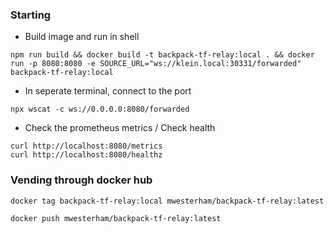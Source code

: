 ### Starting

- Build image and run in shell

```
npm run build && docker build -t backpack-tf-relay:local . && docker run -p 8080:8080 -e SOURCE_URL="ws://klein.local:30331/forwarded" backpack-tf-relay:local
```

- In seperate terminal, connect to the port

```
npx wscat -c ws://0.0.0.0:8080/forwarded
```

- Check the prometheus metrics / Check health

```
curl http://localhost:8080/metrics
curl http://localhost:8080/healthz
```

### Vending through docker hub

```
docker tag backpack-tf-relay:local mwesterham/backpack-tf-relay:latest
```

```
docker push mwesterham/backpack-tf-relay:latest
```